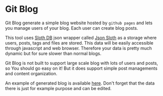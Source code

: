 # Git Blog

Git Blog generate a simple blog website hosted by `github pages` and lets you manage users of your blog. Each user can create blog posts.

This tool uses [Sloth DB](https://github.com/idioglossia/sloth-db) json wrapper called [Json Sloth](https://github.com/idioglossia/json-sloth) as a storage where users, posts, tags and files are stored.
This data will be easily accessible through javascript and web browser. Therefore your data is pretty much dynamic but for sure slower than normal blogs.

Git Blog is not built to support large scale blog with lots of users and posts, so You should go easy on it!
But it does support simple post managements and content organization.

An example of generated blog is available [here](https://idioglossia.github.io/git-blog-test/). Don't forget that the data there is just for example purpose and can be edited. 
